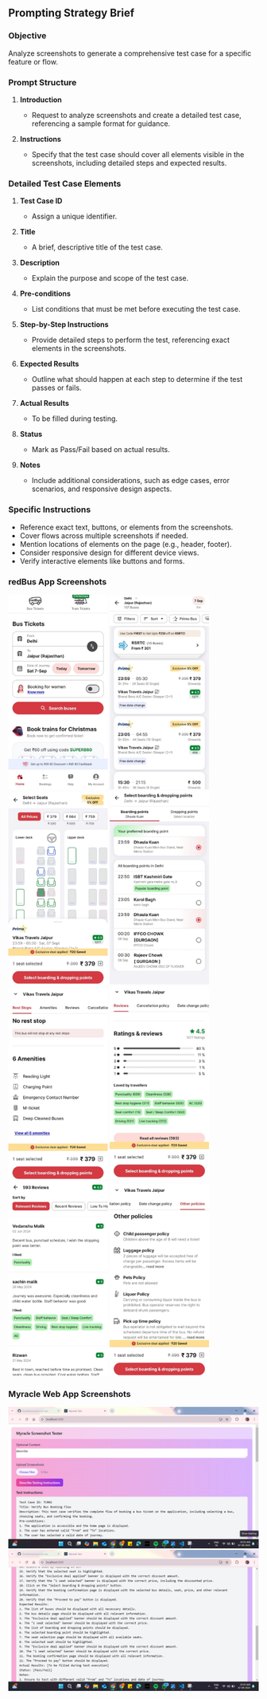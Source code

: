 ## Prompting Strategy Brief

### Objective
Analyze screenshots to generate a comprehensive test case for a specific feature or flow.

### Prompt Structure

1. **Introduction**
   - Request to analyze screenshots and create a detailed test case, referencing a sample format for guidance.

2. **Instructions**
   - Specify that the test case should cover all elements visible in the screenshots, including detailed steps and expected results.

### Detailed Test Case Elements

1. **Test Case ID**
   - Assign a unique identifier.

2. **Title**
   - A brief, descriptive title of the test case.

3. **Description**
   - Explain the purpose and scope of the test case.

4. **Pre-conditions**
   - List conditions that must be met before executing the test case.

5. **Step-by-Step Instructions**
   - Provide detailed steps to perform the test, referencing exact elements in the screenshots.

6. **Expected Results**
   - Outline what should happen at each step to determine if the test passes or fails.

7. **Actual Results**
   - To be filled during testing.

8. **Status**
   - Mark as Pass/Fail based on actual results.

9. **Notes**
   - Include additional considerations, such as edge cases, error scenarios, and responsive design aspects.

### Specific Instructions

- Reference exact text, buttons, or elements from the screenshots.
- Cover flows across multiple screenshots if needed.
- Mention locations of elements on the page (e.g., header, footer).
- Consider responsive design for different device views.
- Verify interactive elements like buttons and forms.

### redBus App Screenshots

<img src="screenshots/1.jpg" alt="redBus Screenshot 1" width="200"/>
<img src="screenshots/2.jpg" alt="redBus Screenshot 2" width="200"/>
<img src="screenshots/3.jpg" alt="redBus Screenshot 3" width="200"/>
<img src="screenshots/4.jpg" alt="redBus Screenshot 4" width="200"/>
<img src="screenshots/5.jpg" alt="redBus Screenshot 5" width="200"/>
<img src="screenshots/6.jpg" alt="redBus Screenshot 6" width="200"/>
<img src="screenshots/7.jpg" alt="redBus Screenshot 7" width="200"/>
<img src="screenshots/8.jpg" alt="redBus Screenshot 8" width="200"/>

### Myracle Web App Screenshots

![Myracle Web App Screenshot 1](screenshots/myracle-web-app-1%20(1).png)
![Myracle Web App Screenshot 2](screenshots/myracle-web-app-1%20(2).png)
